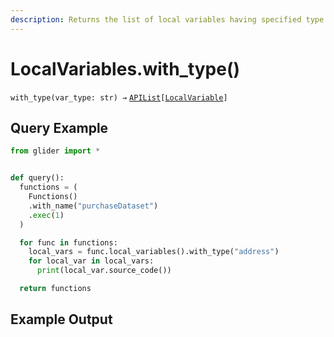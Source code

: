 ```yaml
---
description: Returns the list of local variables having specified type.
---
```


# LocalVariables.with\_type()

`with_type(var_type: str) →` [`APIList`](../../../iterables/apilist.md)`[`[`LocalVariable`](../localvariable/)`]`

## Query Example

```python
from glider import *


def query():
  functions = (
    Functions()
    .with_name("purchaseDataset")
    .exec(1)
  )

  for func in functions:
    local_vars = func.local_variables().with_type("address")
    for local_var in local_vars:
      print(local_var.source_code())

  return functions
```

## Example Output

<figure><img src="../../../../.gitbook/assets/Screenshot 2025-09-10 at 3.57.27 PM.png" alt=""><figcaption></figcaption></figure>
